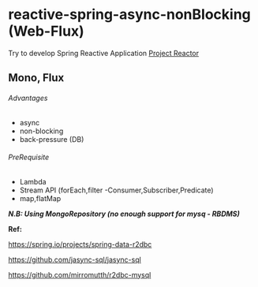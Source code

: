 # reactive-spring-async-nonBlocking   (Web-Flux)
Try to develop Spring Reactive Application [Project Reactor](https://projectreactor.io/)

## Mono, Flux

###### Advantages
* async
* non-blocking
* back-pressure (DB)

###### PreRequisite 
* Lambda
* Stream API (forEach,filter -Consumer,Subscriber,Predicate)
* map,flatMap


***N.B: Using MongoRepository (no enough support for mysq - RBDMS)***

**Ref:** 

https://spring.io/projects/spring-data-r2dbc

https://github.com/jasync-sql/jasync-sql

https://github.com/mirromutth/r2dbc-mysql

